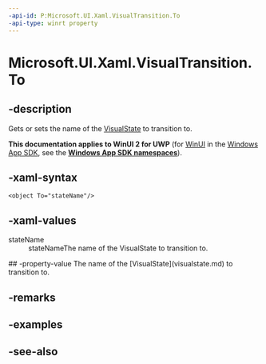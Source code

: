 ```yaml
---
-api-id: P:Microsoft.UI.Xaml.VisualTransition.To
-api-type: winrt property
---
```


<!-- Property syntax
public string To { get;  set; }
-->

# Microsoft.UI.Xaml.VisualTransition.To

## -description
Gets or sets the name of the [VisualState](visualstate.md) to transition to.

**This documentation applies to WinUI 2 for UWP** (for [WinUI](/windows/apps/winui/winui3/) in the [Windows App SDK](/windows/apps/windows-app-sdk/), see the **[Windows App SDK namespaces](/windows/windows-app-sdk/api/winrt/)**).

## -xaml-syntax
```xaml
<object To="stateName"/>
```


## -xaml-values
<dl><dt>stateName</dt><dd>stateNameThe name of the VisualState to transition to.</dd>
</dl>
## -property-value
The name of the [VisualState](visualstate.md) to transition to.

## -remarks

## -examples

## -see-also
